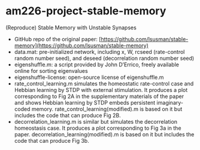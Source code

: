 # am226-project-stable-memory
(Reproduce) Stable Memory with Unstable Synapses

* GitHub repo of the original paper: [https://github.com/lsusman/stable-memory](https://github.com/lsusman/stable-memory)
* data.mat: pre-initialized network, including x, W, rcseed (rate-control random number seed), and deseed (decorrelation random number seed)
* eigenshuffle.m: a script provided by John D’Errico, freely available online for sorting
eigenvalues
* eigenshuffle-license: open-source license of eigenshuffle.m
* rate_control_learning.m simulates
the homeostatic rate-control case and Hebbian learning by STDP with external stimulation. It
produces a plot corresponding to Fig 2A in the supplementary materials of the paper and shows
Hebbian learning by STDP embeds persistent imaginary-coded memory. rate_control_learning(modified).m 
is based on it but includes the code that can produce Fig 2B.
* decorrelation_learning.m is
similar but simulates the decorrelation homeostasis case. It produces a plot corresponding to Fig 3a
in the paper. decorrelation_learning(modified).m is based on it but includes the code that can produce Fig 3b. 
